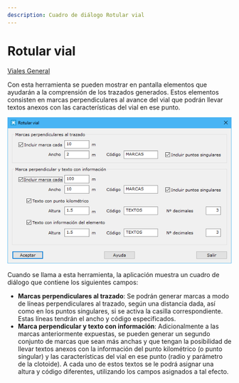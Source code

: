 ```yaml
---
description: Cuadro de diálogo Rotular vial
---
```


# Rotular vial

[ Viales General](../../fichas-de-herramientas/ficha-de-herramientas-viales/viales-general.md)

Con esta herramienta se pueden mostrar en pantalla elementos que ayudarán a la comprensión de los trazados generados. Estos elementos consisten en marcas perpendiculares al avance del vial que podrán llevar textos anexos con las características del vial en ese punto.

![Cuadro de di&#xE1;logo Rotular vial](../../../.gitbook/assets/image%20%2881%29.png)

Cuando se llama a esta herramienta, la aplicación muestra un cuadro de diálogo que contiene los siguientes campos:

* **Marcas perpendiculares al trazado**: Se podrán generar marcas a modo de líneas perpendiculares al trazado, según una distancia dada, así como en los puntos singulares, si se activa la casilla correspondiente. Estas líneas tendrán el ancho y código especificados.
* **Marca perpendicular y texto con información**: Adicionalmente a las marcas anteriormente expuestas, se pueden generar un segundo conjunto de marcas que sean más anchas y que tengan la posibilidad de llevar textos anexos con la información del punto kilométrico \(o punto singular\) y las características del vial en ese punto \(radio y parámetro de la clotoide\). A cada uno de estos textos se le podrá asignar una altura y código diferentes, utilizando los campos asignados a tal efecto.

